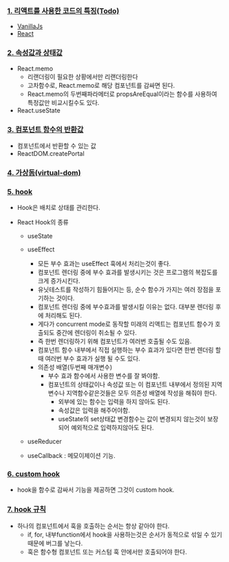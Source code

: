### [1. 리액트를 사용한 코드의 특징(Todo)](./react-todo)

- [VanillaJs](./vanilla-js-Todo)
- [React](./react-todo)

### [2. 속성값과 상태값](./live)

- React.memo
  - 리랜더링이 필요한 상황에서만 리랜더링한다
  - 고차함수로, React.memo로 해당 컴포넌트를 감싸면 된다.
  - React.memo의 두번째파라메터로 propsAreEqual이라는 함수를 사용하여 특정값만 비교시킬수도 있다.
- React.useState

### [3. 컴포넌트 함수의 반환값](./component-function-return)
  - 컴포넌트에서 반환할 수 있는 값
  - ReactDOM.createPortal

### [4. 가상돔(virtual-dom)](./virtual-dom)

### [5. hook](./hook)

  - Hook은 배치로 상태를 관리한다.
  - React Hook의 종류

    - useState
    - useEffect

      - 모든 부수 효과는 useEffect 훅에서 처리는것이 좋다.
      - 컴포넌트 렌더링 중에 부수 효과를 발생시키는 것은 프로그램의 복잡도를 크게 증가시킨다.
      - 유닛테스트를 작성하기 힘들어지는 등, 순수 함수가 가지는 여러 장점을 포기하는 것이다.
      - 컴포넌트 렌더링 중에 부수효과를 발생시킬 이유는 없다. 대부분 렌더링 후에 처리해도 된다.
      - 게다가 concurrent mode로 동작할 미래의 리액트는 컴포넌트 함수가 호출되도 중간에 렌더링이 취소될 수 있다.
      - 즉 한번 렌더링하기 위해 컴포넌트가 여러번 호출될 수도 있음.
      - 컴포넌트 함수 내부에서 직접 실행하는 부수 효과가 있다면 한번 렌더링 할때 여러번 부수 효과가 실행 될 수도 있다.
      - 의존성 배열(두번째 매개변수)
        - 부수 효과 함수에서 사용한 변수를 잘 봐야함.
        - 컴포넌트의 상태값이나 속성값 또는 이 컴포넌트 내부에서 정의된 지역변수나 지역함수같은것들은 모두 의존성 배열에 작성을 해줘야 한다.
          - 외부에 있는 함수는 입력을 하지 않아도 된다.
          - 속성값은 입력을 해주어야함.
          - useState의 set상태값 변경함수는 값이 변경되지 않는것이 보장되어 예외적으로 입력하지않아도 된다.

    - useReducer
    - useCallback : 메모이제이션 기능.

### [6. custom hook](./hook-custom)
  - hook을 함수로 감싸서 기능을 제공하면 그것이 custom hook.

### [7. hook 규칙](./hook-rule)
  - 하나의 컴포넌트에서 훅을 호출하는 순서는 항상 같아야 한다.
    - if, for, 내부function에서 hook을 사용하는것은 순서가 동적으로 섞일 수 있기때문에 버그를 낳는다.
    - 훅은 함수형 컴포넌트 또는 커스텀 훅 안에서만 호출되어야 한다.
